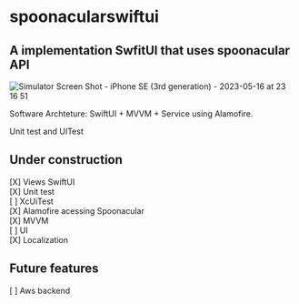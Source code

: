 # spoonacularswiftui
## A implementation SwfitUI that uses spoonacular API
 ![Simulator Screen Shot - iPhone SE (3rd generation) - 2023-05-16 at 23 16 51](https://github.com/paulohmac/spoonacularswiftui/assets/52679852/2c3b1e74-77e1-49b4-a295-069daf0e878b)


Software Archteture:
SwiftUI + MVVM + Service using Alamofire.

Unit test and UITest

## Under construction<br />

[X] Views SwiftUI<br/>
[X] Unit test<br/>
[ ] XcUiTest<br/>
[X] Alamofire acessing Spoonacular<br/>
[X] MVVM<br/>
[ ] UI<br/>
[X] Localization

## Future features<br/>
[ ] Aws backend<br/>
